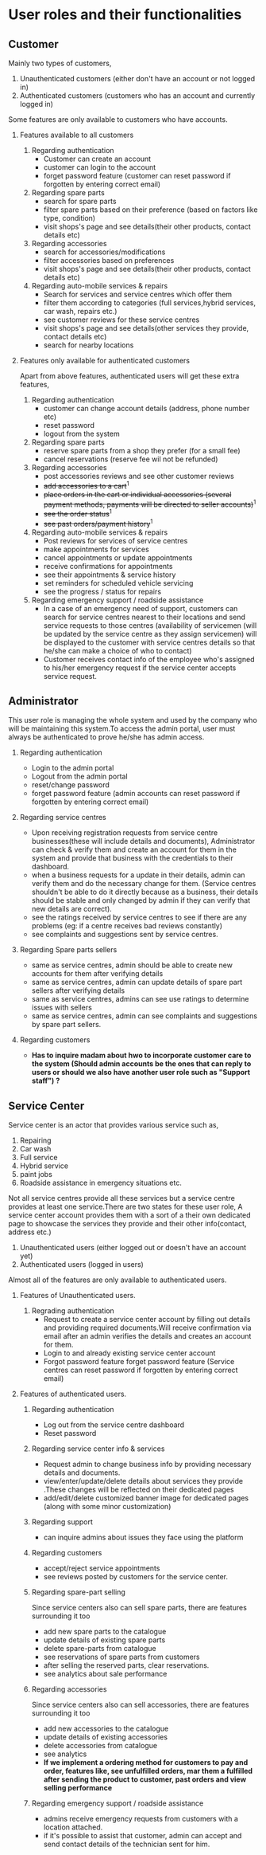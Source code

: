 # User roles and their functionalities

## Customer

Mainly two types of customers,

1. Unauthenticated customers (either don't have an account or not logged in)
2. Authenticated customers (customers who has an account and currently logged in)

Some features are only available to customers who have accounts.

1. Features available to all customers

   1. Regarding authentication
      - Customer can create an account
      - customer can login to the account
      - forget password feature (customer can reset password if forgotten by entering correct email)
   2. Regarding spare parts
      - search for spare parts
      - filter spare parts based on their preference (based on factors like type, condition)
      - visit shops's page and see details(their other products, contact details etc)
   3. Regarding accessories
      - search for accessories/modifications
      - filter accessories based on preferences
      - visit shops's page and see details(their other products, contact details etc)
   4. Regarding auto-mobile services & repairs
      - Search for services and service centres which offer them
      - filter them according to categories (full services,hybrid services, car wash, repairs etc.)
      - see customer reviews for these service centres
      - visit shops's page and see details(other services they provide, contact details etc)
      - search for nearby locations

2. Features only available for authenticated customers

   Apart from above features, authenticated users will get these extra features,

   1. Regarding authentication
      - customer can change account details (address, phone number etc)
      - reset password
      - logout from the system
   2. Regarding spare parts
      - reserve spare parts from a shop they prefer (for a small fee)
      - cancel reservations (reserve fee wil not be refunded)
   3. Regarding accessories
      - post accessories reviews and see other customer reviews
      - <span style="text-decoration: line-through">add accessories to a cart</span><sup>1</sup>
      - <span style="text-decoration: line-through">place orders in the cart or individual accessories (several payment methods, payments will be directed to seller accounts)</span><sup>1</sup>
      - <span style="text-decoration: line-through">see the order status</span><sup>1</sup>
      - <span style="text-decoration: line-through">see past orders/payment history</span><sup>1</sup>
   4. Regarding auto-mobile services & repairs
      - Post reviews for services of service centres
      - make appointments for services
      - cancel appointments or update appointments
      - receive confirmations for appointments
      - see their appointments & service history
      - set reminders for scheduled vehicle servicing
      - see the progress / status for repairs
   5. Regarding emergency support / roadside assistance
      - In a case of an emergency need of support, customers can search for service centres nearest to their locations and send service requests to those centres (availability of servicemen (will be updated by the service centre as they assign servicemen) will be displayed to the customer with service centres details so that he/she can make a choice of who to contact)
      - Customer receives contact info of the employee who's assigned to his/her emergency request if the service center accepts service request.

## Administrator

This user role is managing the whole system and used by the company who will be maintaining this system.To access the admin portal, user must always be authenticated to prove he/she has admin access.

1. Regarding authentication
   - Login to the admin portal
   - Logout from the admin portal
   - reset/change password
   - forget password feature (admin accounts can reset password if forgotten by entering correct email)
2. Regarding service centres
   - Upon receiving registration requests from service centre businesses(these will include details and documents), Administrator can check & verify them and create an account for them in the system and provide that business with the credentials to their dashboard.
   - when a business requests for a update in their details, admin can verify them and do the necessary change for them. (Service centres shouldn't be able to do it directly because as a business, their details should be stable and only changed by admin if they can verify that new details are correct).
   - see the ratings received by service centres to see if there are any problems (eg: if a centre receives bad reviews constantly)
   - see complaints and suggestions sent by service centres.
3. Regarding Spare parts sellers

   - same as service centres, admin should be able to create new accounts for them after verifying details
   - same as service centres, admin can update details of spare part sellers after verifying details
   - same as service centres, admins can see use ratings to determine issues with sellers
   - same as service centres, admin can see complaints and suggestions by spare part sellers.

4. Regarding customers
   - **Has to inquire madam about hwo to incorporate customer care to the system (Should admin accounts be the ones that can reply to users or should we also have another user role such as "Support staff") ?**

## Service Center

Service center is an actor that provides various service such as,

1.  Repairing
2.  Car wash
3.  Full service
4.  Hybrid service
5.  paint jobs
6.  Roadside assistance in emergency situations etc.

Not all service centres provide all these services but a service centre provides at least one service.There are two states for these user role,
A service center account provides them with a sort of a their own dedicated
page to showcase the services they provide and their other info(contact, address etc.)

1. Unauthenticated users (either logged out or doesn't have an account yet)
2. Authenticated users (logged in users)

Almost all of the features are only available to authenticated users.

1. Features of Unauthenticated users.
   1. Regrading authentication
      - Request to create a service center account by filling out details and providing required documents.Will receive confirmation via email after an admin verifies the details and creates an account for them.
      - Login to and already existing service center account
      - Forgot password feature forget password feature (Service centres can reset password if forgotten by entering correct email)
2. Features of authenticated users.

   1. Regarding authentication
      - Log out from the service centre dashboard
      - Reset password
   2. Regarding service center info & services
      - Request admin to change business info by providing necessary details and documents.
      - view/enter/update/delete details about services they provide .These changes will be reflected on their dedicated pages
      - add/edit/delete customized banner image for dedicated pages
        (along with some minor customization)
   3. Regarding support
      - can inquire admins about issues they face using the platform
   4. Regarding customers
      - accept/reject service appointments
      - see reviews posted by customers for the service center.
   5. Regarding spare-part selling

      Since service centers also can sell spare parts, there are features surrounding it too

      - add new spare parts to the catalogue
      - update details of existing spare parts
      - delete spare-parts from catalogue
      - see reservations of spare parts from customers
      - after selling the reserved parts, clear reservations.
      - see analytics about sale performance

   6. Regarding accessories  

      Since service centers also can sell accessories, there are features surrounding it too

      - add new accessories to the catalogue 
      - update details of existing accessories 
      - delete accessories from catalogue 
      - see analytics
      - **If we implement a ordering method for customers to pay and order, features like, see unfulfilled orders, mar them a fulfilled after sending the product to customer, past orders and view selling performance**
   7. Regarding emergency support / roadside assistance
      - admins receive emergency requests from customers with a location attached.
      - if it's possible to assist that customer, admin can accept and send contact details of the technician sent for him.
   
